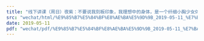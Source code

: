 ```yaml
---
title: "线下讲课（周日）夜紫：不要说我刻板印象，我理想中的身体，是一个纤细小胸少女体"
src: "wechat/html/%E9%85%B7%E5%84%BF%E8%AE%BA%E5%9D%9B_2019-05-11_%E7%BA%BF%E4%B8%8B%E8%AE%B2%E8%AF%BE%EF%BC%88%E5%91%A8%E6%97%A5%EF%BC%89%E5%A4%9C%E7%B4%AB%EF%BC%9A%E4%B8%8D%E8%A6%81%E8%AF%B4%E6%88%91%E5%88%BB%E6%9D%BF%E5%8D%B0%E8%B1%A1%EF%BC%8C%E6%88%91%E7%90%86%E6%83%B3%E4%B8%AD%E7%9A%84%E8%BA%AB%E4%BD%93%EF%BC%8C%E6%98%AF%E4%B8%80%E4%B8%AA%E7%BA%A4%E7%BB%86%E5%B0%8F%E8%83%B8%E5%B0%91%E5%A5%B3%E4%BD%93.html"
date: 2019-05-11
pdf: "wechat/pdf/%E9%85%B7%E5%84%BF%E8%AE%BA%E5%9D%9B_2019-05-11_%E7%BA%BF%E4%B8%8B%E8%AE%B2%E8%AF%BE%EF%BC%88%E5%91%A8%E6%97%A5%EF%BC%89%E5%A4%9C%E7%B4%AB%EF%BC%9A%E4%B8%8D%E8%A6%81%E8%AF%B4%E6%88%91%E5%88%BB%E6%9D%BF%E5%8D%B0%E8%B1%A1%EF%BC%8C%E6%88%91%E7%90%86%E6%83%B3%E4%B8%AD%E7%9A%84%E8%BA%AB%E4%BD%93%EF%BC%8C%E6%98%AF%E4%B8%80%E4%B8%AA%E7%BA%A4%E7%BB%86%E5%B0%8F%E8%83%B8%E5%B0%91%E5%A5%B3%E4%BD%93.pdf"
---
```

